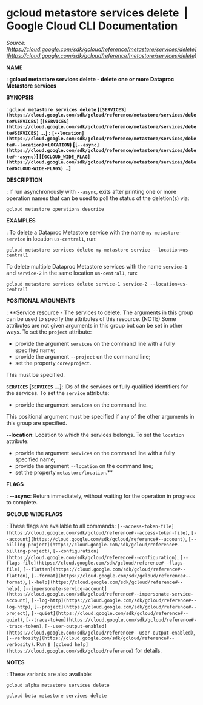 # gcloud metastore services delete  |  Google Cloud CLI Documentation

*Source: [https://cloud.google.com/sdk/gcloud/reference/metastore/services/delete](https://cloud.google.com/sdk/gcloud/reference/metastore/services/delete)*

**NAME**

: **gcloud metastore services delete - delete one or more Dataproc Metastore services**

**SYNOPSIS**

: **`gcloud metastore services delete` (`[SERVICES](https://cloud.google.com/sdk/gcloud/reference/metastore/services/delete#SERVICES)` [`[SERVICES](https://cloud.google.com/sdk/gcloud/reference/metastore/services/delete#SERVICES)` …] : `[--location](https://cloud.google.com/sdk/gcloud/reference/metastore/services/delete#--location)`=`LOCATION`) [`[--async](https://cloud.google.com/sdk/gcloud/reference/metastore/services/delete#--async)`] [`[GCLOUD_WIDE_FLAG](https://cloud.google.com/sdk/gcloud/reference/metastore/services/delete#GCLOUD-WIDE-FLAGS) …`]**

**DESCRIPTION**

: If run asynchronously with `--async`, exits after printing one or
more operation names that can be used to poll the status of the deletion(s) via:

```
gcloud metastore operations describe
```

**EXAMPLES**

: To delete a Dataproc Metastore service with the name
`my-metastore-service` in location `us-central1`, run:

```
gcloud metastore services delete my-metastore-service --location=us-central1
```

To delete multiple Dataproc Metastore services with the name
`service-1` and `service-2` in the same location
`us-central1`, run:

```
gcloud metastore services delete service-1 service-2 --location=us-central1
```

**POSITIONAL ARGUMENTS**

: **Service resource - The services to delete. The arguments in this group can be
used to specify the attributes of this resource. (NOTE) Some attributes are not
given arguments in this group but can be set in other ways.
To set the `project` attribute:

- provide the argument `services` on the command line with a fully
specified name;
- provide the argument `--project` on the command line;
- set the property `core/project`.

This must be specified.

**`SERVICES` [`SERVICES` …]**:
IDs of the services or fully qualified identifiers for the services.
To set the `service` attribute:

- provide the argument `services` on the command line.

This positional argument must be specified if any of the other arguments in this
group are specified.

**--location**:
Location to which the services belongs.
To set the `location` attribute:

- provide the argument `services` on the command line with a fully
specified name;
- provide the argument `--location` on the command line;
- set the property `metastore/location`.**

**FLAGS**

: **--async**:
Return immediately, without waiting for the operation in progress to complete.

**GCLOUD WIDE FLAGS**

: These flags are available to all commands: `[--access-token-file](https://cloud.google.com/sdk/gcloud/reference#--access-token-file)`,
`[--account](https://cloud.google.com/sdk/gcloud/reference#--account)`, `[--billing-project](https://cloud.google.com/sdk/gcloud/reference#--billing-project)`,
`[--configuration](https://cloud.google.com/sdk/gcloud/reference#--configuration)`,
`[--flags-file](https://cloud.google.com/sdk/gcloud/reference#--flags-file)`,
`[--flatten](https://cloud.google.com/sdk/gcloud/reference#--flatten)`, `[--format](https://cloud.google.com/sdk/gcloud/reference#--format)`, `[--help](https://cloud.google.com/sdk/gcloud/reference#--help)`, `[--impersonate-service-account](https://cloud.google.com/sdk/gcloud/reference#--impersonate-service-account)`,
`[--log-http](https://cloud.google.com/sdk/gcloud/reference#--log-http)`,
`[--project](https://cloud.google.com/sdk/gcloud/reference#--project)`, `[--quiet](https://cloud.google.com/sdk/gcloud/reference#--quiet)`, `[--trace-token](https://cloud.google.com/sdk/gcloud/reference#--trace-token)`, `[--user-output-enabled](https://cloud.google.com/sdk/gcloud/reference#--user-output-enabled)`,
`[--verbosity](https://cloud.google.com/sdk/gcloud/reference#--verbosity)`.
Run `$ [gcloud help](https://cloud.google.com/sdk/gcloud/reference)` for details.

**NOTES**

: These variants are also available:

```
gcloud alpha metastore services delete
```

```
gcloud beta metastore services delete
```